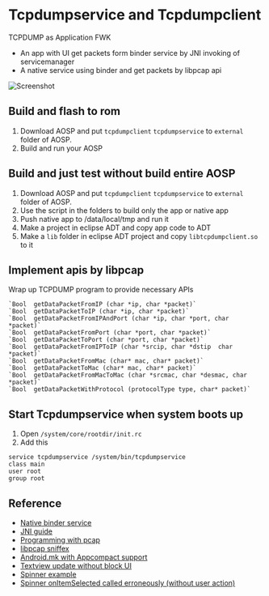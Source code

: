 Tcpdumpservice and Tcpdumpclient
==============
TCPDUMP as Application FWK

*  An app with UI get packets form binder service by JNI invoking of servicemanager
*  A native service using binder and get packets by libpcap api

![Screenshot](https://raw.githubusercontent.com/wssbwssbwssb/Android_TcpdumpServiceClient/master/screenshot/screen.png)

Build and flash to rom
------------------------
1.   Download AOSP and put `tcpdumpclient` `tcpdumpservice` to `external` folder of AOSP.
2.   Build and run your AOSP

Build and just test without build entire AOSP
------------------------
1.   Download AOSP and put `tcpdumpclient` `tcpdumpservice` to `external` folder of AOSP.
2.   Use the script in the folders to build only the app or native app
3.   Push native app to /data/local/tmp and run it
4.   Make a project in eclipse ADT and copy app code to ADT 
5.   Make a `lib` folder in eclipse ADT project and copy `libtcpdumpclient.so` to it   

Implement apis by libpcap
-------------------------
Wrap up TCPDUMP program to provide necessary APIs 
```
`Bool  getDataPacketFromIP (char *ip, char *packet)`
`Bool  getDataPacketToIP (char *ip, char *packet)`
`Bool  getDataPacketFromIPAndPort (char *ip, char *port, char *packet)`
`Bool  getDataPacketFromPort (char *port, char *packet)`
`Bool  getDataPacketToPort (char *port, char *packet)`
`Bool  getDataPacketFromIPToIP (char *srcip, char *dstip  char *packet)`
`Bool  getDataPacketFromMac (char* mac, char* packet)`
`Bool  getDataPacketToMac (char* mac, char* packet)`
`Bool  getDataPacketFromMacToMac (char *srcmac, char *desmac, char *packet)`
`Bool  getDataPacketWithProtocol (protocolType type, char* packet)`
```

Start Tcpdumpservice when system boots up
-----------------
1. Open `/system/core/rootdir/init.rc`
2. Add this
```
service tcpdumpservice /system/bin/tcpdumpservice
class main
user root
group root
```

Reference
------------------------
*  [Native binder service](https://github.com/DaleKocian/Android-Binder-Service-Example)
*  [JNI guide](https://hackpad.com/NDK-Basic-9rhWFyljkMs)
*  [Programming with pcap](http://www.tcpdump.org/pcap.html)
*  [libpcap sniffex](http://www.tcpdump.org/sniffex.c)
*  [Android.mk with Appcompact support](https://android.googlesource.com/platform/packages/apps/UnifiedEmail/+/master/Android.mk)
*  [Textview update without block UI](http://www.ipcas.com/blog/2011/06/threads-in-android-part-2-updating-the-ui/)
*  [Spinner example](http://www.mkyong.com/android/android-spinner-drop-down-list-example/)
*  [Spinner onItemSelected called erroneously (without user action)](http://stackoverflow.com/questions/5124835/spinner-onitemselected-called-erroneously-without-user-action)
